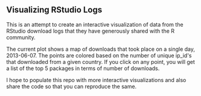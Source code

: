 ## Visualizing RStudio Logs

This is an attempt to create an interactive visualization of data from the RStudio download logs that they have generously shared with the R community. 

The current plot shows a map of downloads that took place on a single day, 2013-06-07. The points are colored based on the number of unique ip_id's that downloaded from a given country. If you click on any point, you will get a list of the top 5 packages in terms of number of downloads.

I hope to populate this repo with more interactive visualizations and also share the code so that you can reproduce the same.